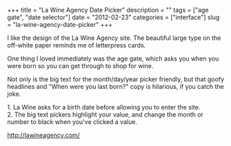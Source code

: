+++
title = "La Wine Agency Date Picker"
description = ""
tags = ["age gate", "date selector"]
date = "2012-02-23"
categories = ["interface"]
slug = "la-wine-agency-date-picker"
+++


<p>I like the design of the La Wine Agency site. The beautiful large type on the off-white paper reminds me of letterpress cards.</p>

<p>One thing I loved immediately was the age gate, which asks you when you were born so you can get through to shop for wine.</p>

<p>Not only is the big text for the month/day/year picker friendly, but that goofy headlines and &quot;When were you last born?&quot; copy is hilarious, if you catch the joke.</p>

<div id="screens-full" class="clear"><div class="caption">1. La Wine asks for a birth date before allowing you to enter the site.</div><div class="fullimg clear"><a href="//media.konigi.com/interface/lawine-date-picker-1.png" class="group" rel="group" title="1. La Wine asks for a birth date before allowing you to enter the site."><img src="//media.konigi.com/interface/lawine-date-picker-1.png" alt="" class="img-responsive"></a></div></div><div id="screens-full" class="clear"><div class="caption">2. The big text pickers highlight your value, and change the month or number to black when you've clicked a value.</div><div class="fullimg clear"><a href="//media.konigi.com/interface/lawine-date-picker-2.png" class="group" rel="group" title="2. The big text pickers highlight your value, and change the month or number to black when you'..."><img src="//media.konigi.com/interface/lawine-date-picker-2.png" alt="" class="img-responsive"></a></div></div>        
<p><a href="http://lawineagency.com/">http://lawineagency.com/</a></p>

